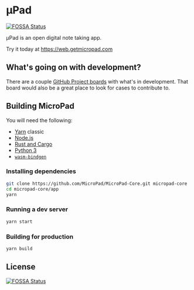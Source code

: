 # µPad
[![FOSSA Status](https://app.fossa.io/api/projects/git%2Bgithub.com%2FMicroPad%2FWeb.svg?type=shield)](https://app.fossa.io/projects/git%2Bgithub.com%2FMicroPad%2FWeb?ref=badge_shield)


µPad is an open digital note taking app.

Try it today at https://web.getmicropad.com

## What's going on with development?
There are a couple [GitHub Project boards](https://github.com/orgs/MicroPad/projects) with what's in development. That board would also be a great place to look for cases to contribute to.

## Building MicroPad
You will need the following:  
- [Yarn](https://classic.yarnpkg.com/lang/en/) classic
- [Node.js](https://nodejs.org/en/)
- [Rust and Cargo](https://rustup.rs/)
- [Python 3](https://www.python.org/)
- [`wasm-bindgen`](https://rustwasm.github.io/docs/wasm-bindgen/)

### Installing dependencies
```bash
git clone https://github.com/MicroPad/MicroPad-Core.git micropad-core
cd micropad-core/app
yarn
```

### Running a dev server
```bash
yarn start
```
### Building for production
```bash
yarn build
```


## License
[![FOSSA Status](https://app.fossa.io/api/projects/git%2Bgithub.com%2FMicroPad%2FWeb.svg?type=large)](https://app.fossa.io/projects/git%2Bgithub.com%2FMicroPad%2FWeb?ref=badge_large)
